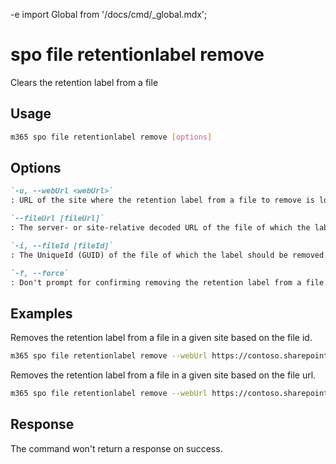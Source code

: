 -e <!-- DISCLAIMER: All secrets, passwords, and sensitive values in this document are examples only and not real credentials. -->
import Global from '/docs/cmd/_global.mdx';

# spo file retentionlabel remove

Clears the retention label from a file

## Usage

```sh
m365 spo file retentionlabel remove [options]
```

## Options

```md definition-list
`-u, --webUrl <webUrl>`
: URL of the site where the retention label from a file to remove is located.

`--fileUrl [fileUrl]`
: The server- or site-relative decoded URL of the file of which the label should be removed. Specify either `fileUrl` or `fileId` but not both.

`-i, --fileId [fileId]`
: The UniqueId (GUID) of the file of which the label should be removed. Specify either `fileUrl` or `fileId` but not both.

`-f, --force`
: Don't prompt for confirming removing the retention label from a file.
```

<Global />

## Examples

Removes the retention label from a file in a given site based on the file id.

```sh
m365 spo file retentionlabel remove --webUrl https://contoso.sharepoint.com/sites/project-x --fileId 0cd891ef-afce-4e55-b836-fce03286cccf
```

Removes the retention label from a file in a given site based on the file url.

```sh
m365 spo file retentionlabel remove --webUrl https://contoso.sharepoint.com/sites/project-x --fileUrl /sites/project-x/Shared Documents/Document.docx --id 1
```

## Response

The command won't return a response on success.
